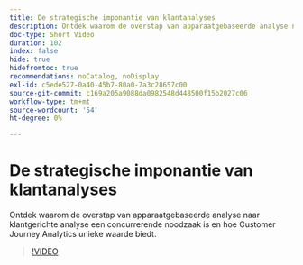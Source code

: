 ```yaml
---
title: De strategische imponantie van klantanalyses
description: Ontdek waarom de overstap van apparaatgebaseerde analyse naar klantgerichte analyse een concurrerende noodzaak is en hoe Customer Journey Analytics unieke waarde biedt.
doc-type: Short Video
duration: 102
index: false
hide: true
hidefromtoc: true
recommendations: noCatalog, noDisplay
exl-id: c5ede527-0a40-45b7-80a0-7a3c28657c00
source-git-commit: c169a205a9088da0982548d448500f15b2027c06
workflow-type: tm+mt
source-wordcount: '54'
ht-degree: 0%

---
```


# De strategische imponantie van klantanalyses

Ontdek waarom de overstap van apparaatgebaseerde analyse naar klantgerichte analyse een concurrerende noodzaak is en hoe Customer Journey Analytics unieke waarde biedt.

<!-- 62_S112_3442459_101_the-strategic-imperative-of-customer-analytics -->
>[!VIDEO](https://video.tv.adobe.com/v/3458322/?learn=on&enablevpops=true)
